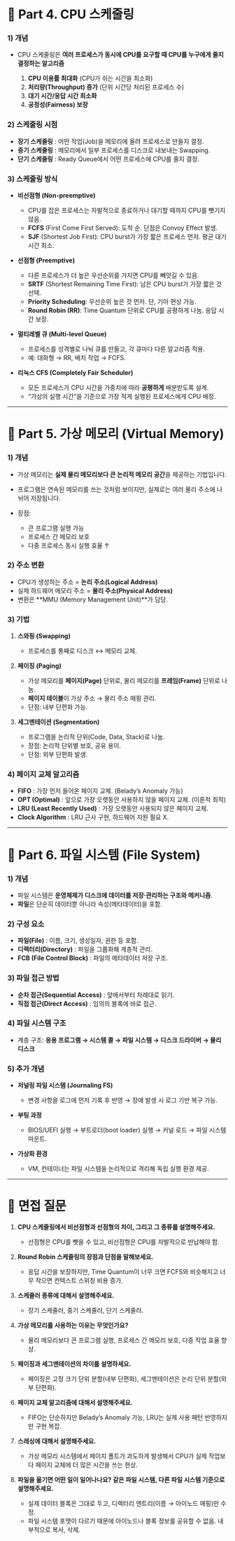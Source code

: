 # 📌 Part 4. CPU 스케줄링

### 1) 개념

* CPU 스케줄링은 **여러 프로세스가 동시에 CPU를 요구할 때 CPU를 누구에게 줄지 결정하는 알고리즘**

  1. **CPU 이용률 최대화** (CPU가 쉬는 시간을 최소화)
  2. **처리량(Throughput) 증가** (단위 시간당 처리된 프로세스 수)
  3. **대기 시간/응답 시간 최소화**
  4. **공정성(Fairness) 보장**

### 2) 스케줄링 시점

* **장기 스케줄링** : 어떤 작업(Job)을 메모리에 올려 프로세스로 만들지 결정.
* **중기 스케줄링** : 메모리에서 일부 프로세스를 디스크로 내보내는 Swapping.
* **단기 스케줄링** : Ready Queue에서 어떤 프로세스에 CPU를 줄지 결정.

### 3) 스케줄링 방식

* **비선점형 (Non-preemptive)**

  * CPU를 잡은 프로세스는 자발적으로 종료하거나 대기할 때까지 CPU를 뺏기지 않음.
  * **FCFS** (First Come First Served): 도착 순. 단점은 Convoy Effect 발생.
  * **SJF** (Shortest Job First): CPU burst가 가장 짧은 프로세스 먼저. 평균 대기 시간 최소.

* **선점형 (Preemptive)**

  * 다른 프로세스가 더 높은 우선순위를 가지면 CPU를 빼앗길 수 있음.
  * **SRTF** (Shortest Remaining Time First): 남은 CPU burst가 가장 짧은 것 선택.
  * **Priority Scheduling**: 우선순위 높은 것 먼저. 단, 기아 현상 가능.
  * **Round Robin (RR)**: Time Quantum 단위로 CPU를 공평하게 나눔. 응답 시간 보장.

* **멀티레벨 큐 (Multi-level Queue)**

  * 프로세스를 성격별로 나눠 큐를 만들고, 각 큐마다 다른 알고리즘 적용.
  * 예: 대화형 → RR, 배치 작업 → FCFS.

* **리눅스 CFS (Completely Fair Scheduler)**

  * 모든 프로세스가 CPU 시간을 가중치에 따라 **공평하게** 배분받도록 설계.
  * “가상의 실행 시간”을 기준으로 가장 적게 실행된 프로세스에게 CPU 배정.

---

# 📌 Part 5. 가상 메모리 (Virtual Memory)

### 1) 개념

* 가상 메모리는 **실제 물리 메모리보다 큰 논리적 메모리 공간**을 제공하는 기법입니다.
* 프로그램은 연속된 메모리를 쓰는 것처럼 보이지만, 실제로는 여러 물리 주소에 나뉘어 저장됩니다.
* 장점:

  * 큰 프로그램 실행 가능
  * 프로세스 간 메모리 보호
  * 다중 프로세스 동시 실행 효율 ↑

### 2) 주소 변환

* CPU가 생성하는 주소 = **논리 주소(Logical Address)**
* 실제 하드웨어 메모리 주소 = **물리 주소(Physical Address)**
* 변환은 \*\*MMU (Memory Management Unit)\*\*가 담당.

### 3) 기법

1. **스와핑 (Swapping)**

   * 프로세스를 통째로 디스크 ↔ 메모리 교체.

2. **페이징 (Paging)**

   * 가상 메모리를 **페이지(Page)** 단위로, 물리 메모리를 **프레임(Frame)** 단위로 나눔.
   * **페이지 테이블**이 가상 주소 → 물리 주소 매핑 관리.
   * 단점: 내부 단편화 가능.

3. **세그멘테이션 (Segmentation)**

   * 프로그램을 논리적 단위(Code, Data, Stack)로 나눔.
   * 장점: 논리적 단위별 보호, 공유 용이.
   * 단점: 외부 단편화 발생.

### 4) 페이지 교체 알고리즘

* **FIFO** : 가장 먼저 들어온 페이지 교체. (Belady’s Anomaly 가능)
* **OPT (Optimal)** : 앞으로 가장 오랫동안 사용하지 않을 페이지 교체. (이론적 최적)
* **LRU (Least Recently Used)** : 가장 오랫동안 사용되지 않은 페이지 교체.
* **Clock Algorithm** : LRU 근사 구현, 하드웨어 지원 필요 X.

---

# 📌 Part 6. 파일 시스템 (File System)

### 1) 개념

* 파일 시스템은 **운영체제가 디스크에 데이터를 저장·관리하는 구조와 메커니즘**.
* **파일**은 단순히 데이터뿐 아니라 속성(메타데이터)을 포함.

### 2) 구성 요소

* **파일(File)** : 이름, 크기, 생성일자, 권한 등 포함.
* **디렉터리(Directory)** : 파일을 그룹화해 계층적 관리.
* **FCB (File Control Block)** : 파일의 메타데이터 저장 구조.

### 3) 파일 접근 방법

* **순차 접근(Sequential Access)** : 앞에서부터 차례대로 읽기.
* **직접 접근(Direct Access)** : 임의의 블록에 바로 접근.

### 4) 파일 시스템 구조

* 계층 구조: **응용 프로그램 → 시스템 콜 → 파일 시스템 → 디스크 드라이버 → 물리 디스크**

### 5) 추가 개념

* **저널링 파일 시스템 (Journaling FS)**

  * 변경 사항을 로그에 먼저 기록 후 반영 → 장애 발생 시 로그 기반 복구 가능.
* **부팅 과정**

  * BIOS/UEFI 실행 → 부트로더(boot loader) 실행 → 커널 로드 → 파일 시스템 마운트.
* **가상화 환경**

  * VM, 컨테이너는 파일 시스템을 논리적으로 격리해 독립 실행 환경 제공.

---

# 📌 면접 질문

1. **CPU 스케줄링에서 비선점형과 선점형의 차이, 그리고 그 종류를 설명해주세요.**

   * 선점형은 CPU를 뺏을 수 있고, 비선점형은 CPU를 자발적으로 반납해야 함.

2. **Round Robin 스케줄링의 장점과 단점을 말해보세요.**

   * 응답 시간을 보장하지만, Time Quantum이 너무 크면 FCFS와 비슷해지고 너무 작으면 컨텍스트 스위칭 비용 증가.

3. **스케줄러 종류에 대해서 설명해주세요.**

   * 장기 스케줄러, 중기 스케줄러, 단기 스케줄러.

4. **가상 메모리를 사용하는 이유는 무엇인가요?**

   * 물리 메모리보다 큰 프로그램 실행, 프로세스 간 메모리 보호, 다중 작업 효율 향상.

5. **페이징과 세그멘테이션의 차이를 설명하세요.**

   * 페이징은 고정 크기 단위 분할(내부 단편화), 세그멘테이션은 논리 단위 분할(외부 단편화).

6. **페이지 교체 알고리즘에 대해서 설명해주세요.**

   * FIFO는 단순하지만 Belady’s Anomaly 가능, LRU는 실제 사용 패턴 반영하지만 구현 복잡.

7. **스레싱에 대해서 설명해주세요.**

   * 가상 메모리 시스템에서 페이지 폴트가 과도하게 발생해서 CPU가 실제 작업보다 페이지 교체에 더 많은 시간을 쓰는 현상.

8. **파일을 옮기면 어떤 일이 일어나나요? 같은 파일 시스템, 다른 파일 시스템 기준으로 설명해주세요.**

   * 실제 데이터 블록은 그대로 두고, 디렉터리 엔트리(이름 → 아이노드 매핑)만 수정.
   * 파일 시스템 포맷이 다르기 때문에 아이노드나 블록 정보를 공유할 수 없음. 내부적으로 복사, 삭제.